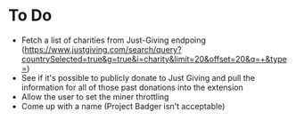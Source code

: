# To Do

- Fetch a list of charities from Just-Giving endpoing (https://www.justgiving.com/search/query?countrySelected=true&g=true&i=charity&limit=20&offset=20&q=+&type=)
- See if it's possible to publicly donate to Just Giving and pull the information for all of those past donations into the extension
- Allow the user to set the miner throttling
- Come up with a name (Project Badger isn't acceptable)
